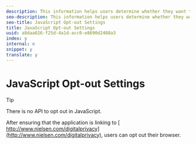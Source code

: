 ```yaml
---
description: This information helps users determine whether they want to opt-in to or opt-out of Nielsen ratings.
seo-description: This information helps users determine whether they want to opt-in to or opt-out of Nielsen ratings.
seo-title: JavaScript Opt-out Settings
title: JavaScript Opt-out Settings
uuid: a8daa026-f25d-4a1d-acc0-e8690d2408a3
index: y
internal: n
snippet: y
translate: y
---
```


# JavaScript Opt-out Settings


>[!TIP]
>
>There is no API to opt out in JavaScript.

After ensuring that the application is linking to [ http://www.nielsen.com/digitalprivacy](http://www.nielsen.com/digitalprivacy), users can opt out their browser. 
